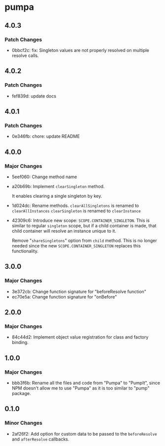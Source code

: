 # pumpa

## 4.0.3

### Patch Changes

- 0bbcf2c: fix: Singleton values are not properly resolved on multiple resolve calls.

## 4.0.2

### Patch Changes

- fef839d: update docs

## 4.0.1

### Patch Changes

- 0e346fb: chore: update README

## 4.0.0

### Major Changes

- 5eef060: Change method name
- a20b69b: Implement `clearSingleton` method.

  It enables clearing a single singleton by key.

- 1d024dc: Rename methods.
  `clearAllSingletons` is renamed to `clearAllInstances`
  `clearSingleton` is renamed to `clearInstance`
- 42309c6: Introduce new scope: `SCOPE.CONTAINER_SINGLETON`. This is similar to regular `singleton` scope, but if a child container is made, that child container will resolve an instance unique to it.

  Remove "`shareSingletons`" option from `child` method. This is no longer needed since the new `SCOPE.CONTAINER_SINGLETON` replaces this functionality.

## 3.0.0

### Major Changes

- 3e372cb: Change function signature for "beforeResolve function"
- ec70e5a: Change function signature for "onBefore"

## 2.0.0

### Major Changes

- 84c44d2: Implement object value registration for class and factory binding.

## 1.0.0

### Major Changes

- bbb3f6b: Rename all the files and code from "Pumpa" to "PumpIt", since NPM doesn't allow
  me to use "Pumpa" as it is too similar to "pump" package.

## 0.1.0

### Minor Changes

- 2af26f2: Add option for custom data to be passed to the `beforeResolve` and `afterResolve` callbacks.
